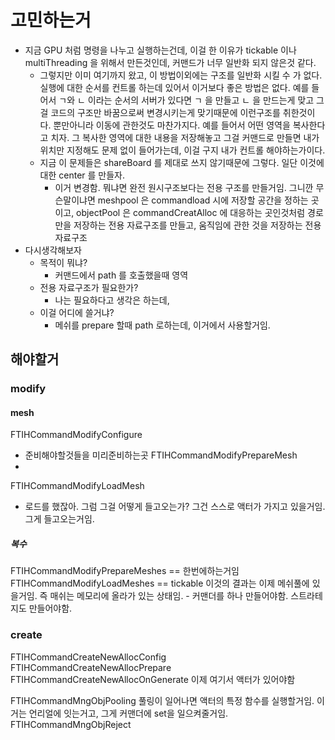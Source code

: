 # 고민하는거
+ 지금 GPU 처럼 명령을 나누고 실행하는건데, 이걸 한 이유가 tickable 이나 multiThreading 을 위해서 만든것인데, 커맨드가 너무 일반화 되지 않은것 같다.
	+ 그렇지만 이미 여기까지 왔고, 이 방법이외에는 구조를 일반화 시킬 수 가 없다. 실행에 대한 순서를 컨트롤 하는데 있어서 이거보다 좋은 방법은 없다. 예를 들어서 ㄱ와 ㄴ 이라는 순서의 서버가 있다면 ㄱ 을 만들고 ㄴ 을 만드는게 맞고 그걸 코드의 구조만 바꿈으로써 변경시키는게 맞기때문에 이런구조를 취한것이다. 뿐만아니라 이동에 관한것도 마찬가지다. 예를 들어서 어떤 영역을 복사한다고 치자. 그 복사한 영역에 대한 내용을 저장해놓고 그걸 커맨드로 만들면 내가 위치만 지정해도 문제 없이 들어가는데, 이걸 구지 내가 컨트롤 해야하는가이다. 
	+ 지금 이 문제들은 shareBoard 를 제대로 쓰지 않기때문에 그렇다. 일단 이것에 대한 center 를 만들자.
		+ 이거 변경함. 뭐냐면 완전 원시구조보다는 전용 구조를 만들거임. 그니깐 무슨말이냐면 meshpool 은 commandload 시에 저장할 공간을 정하는 곳이고, objectPool 은 commandCreatAlloc 에 대응하는 곳인것처럼 경로만을 저장하는 전용 자료구조를 만들고, 움직임에 관한 것을 저장하는 전용 자료구조
+ 다시생각해보자
	+ 목적이 뭐냐?
		+ 커맨드에서 path 를 호출했을때 영역
	+ 전용 자료구조가 필요한가?
		+ 나는 필요하다고 생각은 하는데, 
	+ 이걸 어디에 쓸거냐?
		+ 메쉬를 prepare 할때 path 로하는데, 이거에서 사용할거임.
## 해야할거
### modify
#### mesh
FTIHCommandModifyConfigure
+ 준비해야할것들을 미리준비하는곳
FTIHCommandModifyPrepareMesh
+ 
FTIHCommandModifyLoadMesh
+ 로드를 했잖아. 그럼 그걸 어떻게 들고오는가? 그건 스스로 액터가 가지고 있을거임. 그게 들고오는거임.
##### 복수
FTIHCommandModifyPrepareMeshes == 한번에하는거임
FTIHCommandModifyLoadMeshes == tickable
	이것의 결과는 이제 메쉬풀에 있을거임. 즉 매쉬는 메모리에 올라가 있는 상태임. - 커맨더를 하나 만들어야함.
	스트라테지도 만들어야함.
### create
FTIHCommandCreateNewAllocConfig
FTIHCommandCreateNewAllocPrepare
FTIHCommandCreateNewAllocOnGenerate
	이제 여기서 액터가 있어야함

FTIHCommandMngObjPooling
	풀링이 일어나면 액터의 특정 함수를 실행할거임. 이거는 언리얼에 잇는거고, 그게 커맨더에 set을 일으켜줄거임.
FTIHCommandMngObjReject